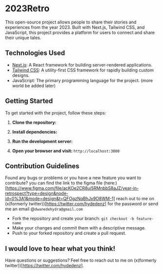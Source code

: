 # 2023Retro

This open-source project allows people to share their stories and experiences from the year 2023. Built with Next.js, Tailwind CSS, and JavaScript, this project provides a platform for users to connect and share their unique tales.

## Technologies Used

- [Next.js](https://nextjs.org/): A React framework for building server-rendered applications.
- [Tailwind CSS](https://tailwindcss.com/): A utility-first CSS framework for rapidly building custom designs.
- JavaScript: The primary programming language for the project.
  (more world be added later)

## Getting Started

To get started with the project, follow these steps:

1. **Clone the repository:**

2. **Install dependencies:**

3. **Run the development server:**

4. **Open your browser and visit:** `http://localhost:3000`

## Contribution Guidelines

Found any bugs or problems or you have a new feature you want to contribute? you can find the link to the figma file (here:)[https://www.figma.com/file/acKOe2CR8ui5RMnbbS8aJZ/year-in-retrospect?type=design&node-id=0%3A1&mode=design&t=QFOgzNqBhJx9O8WM-1] reach out to me on (x(formerly twitter))[https://twitter.com/hydedenz] for the password or send me an email @`dwanedehydra@gmail.com`

- Fork the repository and create your branch: `git checkout -b feature-name`
- Make your changes and commit them with a descriptive message.
- Push to your forked repository and create a pull request.

## I would love to hear what you think!

Have questions or suggestions? Feel free to reach out to me on (x(formerly twitter))[https://twitter.com/hydedenz].

